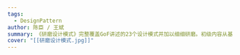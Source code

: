 ```yaml
---
tags:
  - DesignPattern
author: 陈臣 / 王斌
summary: 《研磨设计模式》完整覆盖GoF讲述的23个设计模式并加以细细研磨。初级内容从基本讲起，包括每个模式的定义、功能、思路、结构、基本实现、运行调用顺序、基本应用示例等，让读者能系统、完整、准确地掌握每个模式，培养正确的“设计观”；中高级内容则深入探讨如何理解这些模式，包括模式中蕴涵什么样的设计思想，模式的本质是什么，模式如何结合实际应用，模式的优缺点以及与其他模式的关系等，以期让读者尽量去理解和掌握每个设计模式的精髓所在。  《研磨设计模式》在内容上深入、技术上实用、和实际开发结合程度很高，书中大部分的示例程序都是从实际项目中简化而来，因此很多例子都可以直接拿到实际项目中使用。如果你想要深入透彻地理解和掌握设计模式，并期望能真正把设计模式应用到项目中去，那么这是你不可错过的一本好书。
cover: "[[研磨设计模式.jpg]]"
---
```

